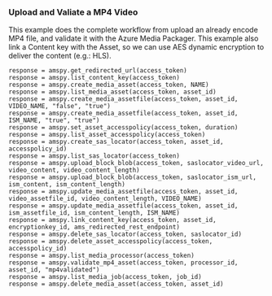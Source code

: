 ### Upload and Valiate a MP4 Video
This example does the complete workflow from upload an already encode MP4 file,
and validate it with the Azure Media Packager. This example also link a Content key
with the Asset, so we can use AES dynamic encryption to deliver the content (e.g.: HLS).
```
response = amspy.get_redirected_url(access_token)
response = amspy.list_content_key(access_token)
response = amspy.create_media_asset(access_token, NAME)
response = amspy.list_media_asset(access_token, asset_id)
response = amspy.create_media_assetfile(access_token, asset_id, VIDEO_NAME, "false", "true")
response = amspy.create_media_assetfile(access_token, asset_id, ISM_NAME, "true", "true")
response = amspy.set_asset_accesspolicy(access_token, duration)
response = amspy.list_asset_accesspolicy(access_token)
response = amspy.create_sas_locator(access_token, asset_id, accesspolicy_id)
response = amspy.list_sas_locator(access_token)
response = amspy.upload_block_blob(access_token, saslocator_video_url, video_content, video_content_length)
response = amspy.upload_block_blob(access_token, saslocator_ism_url, ism_content, ism_content_length)
response = amspy.update_media_assetfile(access_token, asset_id, video_assetfile_id, video_content_length, VIDEO_NAME)
response = amspy.update_media_assetfile(access_token, asset_id, ism_assetfile_id, ism_content_length, ISM_NAME)
response = amspy.link_content_key(access_token, asset_id, encryptionkey_id, ams_redirected_rest_endpoint)
response = amspy.delete_sas_locator(access_token, saslocator_id)
response = amspy.delete_asset_accesspolicy(access_token, accesspolicy_id)
response = amspy.list_media_processor(access_token)
response = amspy.validate_mp4_asset(access_token, processor_id, asset_id, "mp4validated")
response = amspy.list_media_job(access_token, job_id)
response = amspy.delete_media_asset(access_token, asset_id)
```
